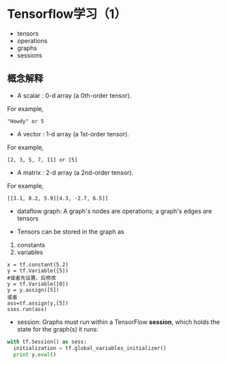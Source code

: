 # Tensorflow学习（1）
* tensors
* operations
* graphs
* sessions
## 概念解释
* A scalar : 0-d array (a 0th-order tensor). 

For example, 
```
"Howdy" or 5
```
* A vector : 1-d array (a 1st-order tensor). 

For example, 
```
[2, 3, 5, 7, 11] or [5]
```
* A matrix : 2-d array (a 2nd-order tensor). 

For example, 
```
[[3.1, 8.2, 5.9][4.3, -2.7, 6.5]]
```
* dataflow graph:
A graph's nodes are operations; a graph's edges are tensors

* Tensors can be stored in the graph as
 1. constants 
 2. variables
```
x = tf.constant(5.2)
y = tf.Variable([5])
#或者先设置，后修改
y = tf.Variable([0])
y = y.assign([5])
或者
ass=tf.assign(y,[5])
sses.run(ass)
```
* session: Graphs must run within a TensorFlow **session**, which holds the state for the graph(s) it runs:
```python
with tf.Session() as sess:
  initialization = tf.global_variables_initializer()
  print y.eval()
```